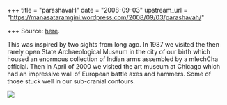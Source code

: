 +++
title = "parashavaH"
date = "2008-09-03"
upstream_url = "https://manasataramgini.wordpress.com/2008/09/03/parashavah/"

+++
Source: [here](https://manasataramgini.wordpress.com/2008/09/03/parashavah/).

This was inspired by two sights from long ago. In 1987 we visited the
then rarely open State Archaeological Museum in the city of our birth
which housed an enormous collection of Indian arms assembled by a
mlechCha official. Then in April of 2000 we visited the art museum at
Chicago which had an impressive wall of European battle axes and
hammers. Some of those stuck well in our sub-cranial contours.

[![](https://i1.wp.com/farm4.static.flickr.com/3261/2822816569_f313b3ee6f_b.jpg)](http://farm4.static.flickr.com/3261/2822816569_f313b3ee6f_b.jpg)

